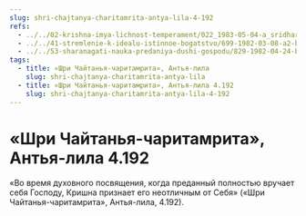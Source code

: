 ```yaml
---
slug: shri-chajtanya-charitamrita-antya-lila-4-192
refs:
  - ../../02-krishna-imya-lichnost-temperament/022_1983-05-04-a_sridharmj_rabstvo_u_absoluta-vysochayshaya_svoboda.md
  - ../../41-stremlenie-k-idealu-istinnoe-bogatstvo/699-1982-03-08-a2-b1-b7-budushhee-togo-kto-obrel-svyaz-s-gospodom-luchezarno.md
  - ../../53-sharanagati-nauka-predaniya-dushi-gospodu/829-1982-04-24-b2-bhakti-i-sharanagati-daruyut-sokrovishhe-kotoroe-prevyshe-jogi-karmy-i-gyany.md
tags:
  - title: «Шри Чайтанья-чаритамрита», Антья-лила
    slug: shri-chajtanya-charitamrita-antya-lila
  - title: «Шри Чайтанья-чаритамрита», Антья-лила 4.192
    slug: shri-chajtanya-charitamrita-antya-lila-4-192
---
```


# «Шри Чайтанья-чаритамрита», Антья-лила 4.192

«Во время духовного посвящения, когда преданный полностью вручает себя Господу, Кришна признает его неотличным от Себя» («Шри Чайтанья-чаритамрита», Антья-лила, 4.192).


